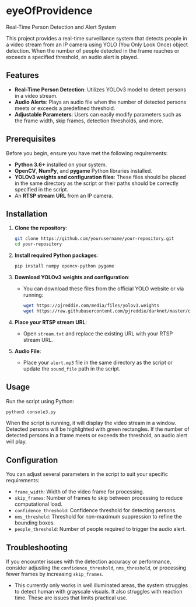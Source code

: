 # eyeOfProvidence
Real-Time Person Detection and Alert System

This project provides a real-time surveillance system that detects people in a video stream from an IP camera using YOLO (You Only Look Once) object detection. When the number of people detected in the frame reaches or exceeds a specified threshold, an audio alert is played.

## Features

- **Real-Time Person Detection**: Utilizes YOLOv3 model to detect persons in a video stream.
- **Audio Alerts**: Plays an audio file when the number of detected persons meets or exceeds a predefined threshold.
- **Adjustable Parameters**: Users can easily modify parameters such as the frame width, skip frames, detection thresholds, and more.

## Prerequisites

Before you begin, ensure you have met the following requirements:
- **Python 3.6+** installed on your system.
- **OpenCV**, **NumPy**, and **pygame** Python libraries installed.
- **YOLOv3 weights and configuration files**: These files should be placed in the same directory as the script or their paths should be correctly specified in the script.
- An **RTSP stream URL** from an IP camera.

## Installation

1. **Clone the repository**:
   ```bash
   git clone https://github.com/yourusername/your-repository.git
   cd your-repository
   ```

2. **Install required Python packages**:
   ```bash
   pip install numpy opencv-python pygame
   ```

3. **Download YOLOv3 weights and configuration**:
   - You can download these files from the official YOLO website or via running:
     ```bash
     wget https://pjreddie.com/media/files/yolov3.weights
     wget https://raw.githubusercontent.com/pjreddie/darknet/master/cfg/yolov3.cfg
     ```

4. **Place your RTSP stream URL**:
   - Open `stream.txt` and replace the existing URL with your RTSP stream URL.

5. **Audio File**:
   - Place your `alert.mp3` file in the same directory as the script or update the `sound_file` path in the script.

## Usage

Run the script using Python:

```bash
python3 console3.py
```

When the script is running, it will display the video stream in a window. Detected persons will be highlighted with green rectangles. If the number of detected persons in a frame meets or exceeds the threshold, an audio alert will play.

## Configuration

You can adjust several parameters in the script to suit your specific requirements:
- `frame_width`: Width of the video frame for processing.
- `skip_frames`: Number of frames to skip between processing to reduce computational load.
- `confidence_threshold`: Confidence threshold for detecting persons.
- `nms_threshold`: Threshold for non-maximum suppression to refine the bounding boxes.
- `people_threshold`: Number of people required to trigger the audio alert.

## Troubleshooting

If you encounter issues with the detection accuracy or performance, consider adjusting the `confidence_threshold`, `nms_threshold`, or processing fewer frames by increasing `skip_frames`.

* This currently only works in well illuminated areas, the system struggles to detect human with grayscale visuals. It also struggles with reaction time. These are issues that limits practical use.
